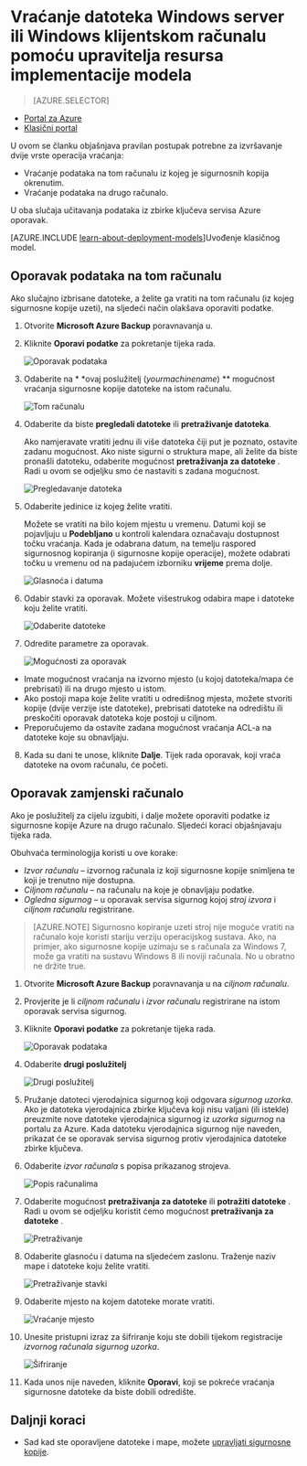<properties
   pageTitle="Vraćanje podataka Windows Server ili Windows klijent iz Azure pomoću modela implementaciju upravljanja resursima | Microsoft Azure"
   description="Saznajte kako vratiti iz programa Windows Server ili klijenta sustava Windows."
   services="backup"
   documentationCenter=""
   authors="saurabhsensharma"
   manager="shivamg"
   editor=""/>

<tags
   ms.service="backup"
   ms.workload="storage-backup-recovery"
     ms.tgt_pltfrm="na"
     ms.devlang="na"
     ms.topic="article"
     ms.date="08/02/2016"
     ms.author="trinadhk; jimpark; markgal;"/>

# <a name="restore-files-to-a-windows-server-or-windows-client-machine-using-resource-manager-deployment-model"></a>Vraćanje datoteka Windows server ili Windows klijentskom računalu pomoću upravitelja resursa implementacije modela

> [AZURE.SELECTOR]
- [Portal za Azure](backup-azure-restore-windows-server.md)
- [Klasični portal](backup-azure-restore-windows-server-classic.md)

U ovom se članku objašnjava pravilan postupak potrebne za izvršavanje dvije vrste operacija vraćanja:

- Vraćanje podataka na tom računalu iz kojeg je sigurnosnih kopija okrenutim.
- Vraćanje podataka na drugo računalo.

U oba slučaja učitavanja podataka iz zbirke ključeva servisa Azure oporavak.

[AZURE.INCLUDE [learn-about-deployment-models](../../includes/learn-about-deployment-models-rm-include.md)]Uvođenje klasičnog model.

## <a name="recover-data-to-the-same-machine"></a>Oporavak podataka na tom računalu
Ako slučajno izbrisane datoteke, a želite ga vratiti na tom računalu (iz kojeg sigurnosne kopije uzeti), na sljedeći način olakšava oporaviti podatke.

1. Otvorite **Microsoft Azure Backup** poravnavanja u.
2. Kliknite **Oporavi podatke** za pokretanje tijeka rada.

    ![Oporavak podataka](./media/backup-azure-restore-windows-server/recover.png)

3. Odaberite na * *ovaj poslužitelj (*yourmachinename*) ** mogućnost vraćanja sigurnosne kopije datoteke na istom računalu.

    ![Tom računalu](./media/backup-azure-restore-windows-server/samemachine.png)

4. Odaberite da biste **pregledali datoteke** ili **pretraživanje datoteka**.

    Ako namjeravate vratiti jednu ili više datoteka čiji put je poznato, ostavite zadanu mogućnost. Ako niste sigurni o struktura mape, ali želite da biste pronašli datoteku, odaberite mogućnost **pretraživanja za datoteke** . Radi u ovom se odjeljku smo će nastaviti s zadana mogućnost.

    ![Pregledavanje datoteka](./media/backup-azure-restore-windows-server/browseandsearch.png)

5. Odaberite jedinice iz kojeg želite vratiti.

    Možete se vratiti na bilo kojem mjestu u vremenu. Datumi koji se pojavljuju u **Podebljano** u kontroli kalendara označavaju dostupnost točku vraćanja. Kada je odabrana datum, na temelju raspored sigurnosnog kopiranja (i sigurnosne kopije operacije), možete odabrati točku u vremenu od na padajućem izborniku **vrijeme** prema dolje.

    ![Glasnoća i datuma](./media/backup-azure-restore-windows-server/volanddate.png)

6. Odabir stavki za oporavak. Možete višestrukog odabira mape i datoteke koju želite vratiti.

    ![Odaberite datoteke](./media/backup-azure-restore-windows-server/selectfiles.png)

7. Odredite parametre za oporavak.

    ![Mogućnosti za oporavak](./media/backup-azure-restore-windows-server/recoveroptions.png)

  - Imate mogućnost vraćanja na izvorno mjesto (u kojoj datoteka/mapa će prebrisati) ili na drugo mjesto u istom.
  - Ako postoji mapa koje želite vratiti u odredišnog mjesta, možete stvoriti kopije (dvije verzije iste datoteke), prebrisati datoteke na odredištu ili preskočiti oporavak datoteka koje postoji u ciljnom.
  - Preporučujemo da ostavite zadana mogućnost vraćanja ACL-a na datoteke koje su obnavljaju.

8. Kada su dani te unose, kliknite **Dalje**. Tijek rada oporavak, koji vraća datoteke na ovom računalu, će početi.

## <a name="recover-to-an-alternate-machine"></a>Oporavak zamjenski računalo
Ako je poslužitelj za cijelu izgubiti, i dalje možete oporaviti podatke iz sigurnosne kopije Azure na drugo računalo. Sljedeći koraci objašnjavaju tijeka rada.  

Obuhvaća terminologija koristi u ove korake:

- *Izvor računalu* – izvornog računala iz koji sigurnosne kopije snimljena te koji je trenutno nije dostupna.
- *Ciljnom računalu* – na računalu na koje je obnavljaju podatke.
- *Ogledna sigurnog* – u oporavak servisa sigurnog kojoj *stroj izvora* i *ciljnom računalu* registrirane. <br/>

> [AZURE.NOTE] Sigurnosno kopiranje uzeti stroj nije moguće vratiti na računalo koje koristi stariju verziju operacijskog sustava. Ako, na primjer, ako sigurnosne kopije uzimaju se s računala za Windows 7, može ga vratiti na sustavu Windows 8 ili noviji računala. No u obratno ne držite true.

1. Otvorite **Microsoft Azure Backup** poravnavanja u na *ciljnom računalu*.
2. Provjerite je li *ciljnom računalu* i *izvor računalu* registrirane na istom oporavak servisa sigurnog.
3. Kliknite **Oporavi podatke** za pokretanje tijeka rada.

    ![Oporavak podataka](./media/backup-azure-restore-windows-server/recover.png)

4. Odaberite **drugi poslužitelj**

    ![Drugi poslužitelj](./media/backup-azure-restore-windows-server/anotherserver.png)

5. Pružanje datoteci vjerodajnica sigurnog koji odgovara *sigurnog uzorka*. Ako je datoteka vjerodajnica zbirke ključeva koji nisu valjani (ili istekle) preuzmite nove datoteke vjerodajnica sigurnog iz *uzorka sigurnog* na portalu za Azure. Kada datoteku vjerodajnica sigurnog nije naveden, prikazat će se oporavak servisa sigurnog protiv vjerodajnica datoteke zbirke ključeva.

6. Odaberite *izvor računala* s popisa prikazanog strojeva.

    ![Popis računalima](./media/backup-azure-restore-windows-server/machinelist.png)

7. Odaberite mogućnost **pretraživanja za datoteke** ili **potražiti datoteke** . Radi u ovom se odjeljku koristit ćemo mogućnost **pretraživanja za datoteke** .

    ![Pretraživanje](./media/backup-azure-restore-windows-server/search.png)

8. Odaberite glasnoću i datuma na sljedećem zaslonu. Traženje naziv mape i datoteke koju želite vratiti.

    ![Pretraživanje stavki](./media/backup-azure-restore-windows-server/searchitems.png)

9. Odaberite mjesto na kojem datoteke morate vratiti.

    ![Vraćanje mjesto](./media/backup-azure-restore-windows-server/restorelocation.png)

10. Unesite pristupni izraz za šifriranje koju ste dobili tijekom registracije *izvornog računala* *sigurnog uzorka*.

    ![Šifriranje](./media/backup-azure-restore-windows-server/encryption.png)

11. Kada unos nije naveden, kliknite **Oporavi**, koji se pokreće vraćanja sigurnosne datoteke da biste dobili odredište.

## <a name="next-steps"></a>Daljnji koraci
- Sad kad ste oporavljene datoteke i mape, možete [upravljati sigurnosne kopije](backup-azure-manage-windows-server.md).
